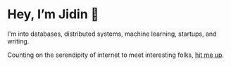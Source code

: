 # Hey, I’m Jidin 👋

I'm into databases, distributed systems, machine learning, startups, and writing. 

Counting on the serendipity of internet to meet interesting folks, [hit me up](mailto:jd@jidin.co). 

